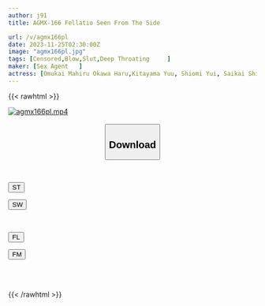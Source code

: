 ```yaml
---
author: j91
title: AGMX-166 Fellatio Seen From The Side

url: /v/agmx166pl
date: 2023-11-25T02:30:00Z
image: "agmx166pl.jpg"
tags: [Censored,Blow,Slut,Deep Throating	 ]
maker: [Sex Agent   ]
actress: [Omukai Mahiru Okawa Haru,Kitayama Yuu, Shiomi Yui, Saikai Shion, Tachibana Reina, Hoshi Uchuu  ]
---
```



{{< rawhtml >}}

<div class="video" data-videoid="aPOOGl247DSxVpw">
    <a href="javascript:;">
        <img src="/v/agmx166pl/agmx166pl.jpg" width="WIDTH" height="HEIGHT" alt="agmx166pl.mp4" loading="lazy">
    </a>
</div>

<script type="text/javascript" src="https://j91.asia/asset/on-demand-st.js"></script>

<br>
  <link rel="stylesheet" href="https://j91.asia/asset/bs5.css">
  
  <center>
  <button class="btn btn-primary" type="button" data-bs-toggle="collapse" data-bs-target=".multi-collapse" aria-expanded="false" aria-controls="multiCollapseExample1 multiCollapseExample2"><h2>Download</h2></button></center>
</p>
<div class="row">
  <div class="col">
    <div class="collapse multi-collapse" id="multiCollapseExample1">
      <div class="card card-body">
	      	      <br>
<div class="buttons">  
<p><a href="https://streamtape.to/v/aPOOGl247DSxVpw" target="_blank"><button class="btn-hover color-3"><i class="fa fa-download"></i> ST</button></a></p>
<p><a href="https://flaswish.com/544f3rf993h2" target="_blank"><button class="btn-hover color-2"><i class="fa fa-download"></i> SW</button></a></p></div>
    </div>
  </div>
</div>
  <div class="col">
    <div class="collapse multi-collapse" id="multiCollapseExample2">
      <div class="card card-body">
	      <br>
<div class="buttons">
<p><a href="javascript:;" target="_blank"><button class="btn-hover color-9"><i class="fa fa-download"></i> FL</button></a></p>
<p><a href="javascript:;" target="_blank"><button class="btn-hover color-8"><i class="fa fa-download"></i> FM</button></a></p></div>
<br><br>
      </div>
    </div>
  </div>
</div>

{{< /rawhtml >}}
